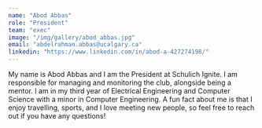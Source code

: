 ```yaml
---
name: "Abod Abbas"
role: "President"
team: "exec"
image: "/img/gallery/abod_abbas.jpg"
email: "abdelrahman.abbas@ucalgary.ca"
linkedin: "https://www.linkedin.com/in/abod-a-427274198/"
---
```


My name is Abod Abbas and I am the President at Schulich Ignite. I am responsible for managing and monitoring the club, alongside being a mentor. I am in my third year of Electrical Engineering and Computer Science with a minor in Computer Engineering. A fun fact about me is that I enjoy travelling, sports, and I love meeting new people, so feel free to reach out if you have any questions!